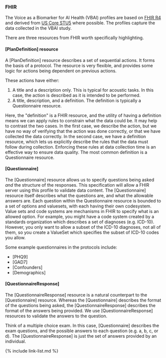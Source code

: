 ### FHIR

The Voice as a Biomarker for AI Health (VBAI) profiles are based on [FHIR R4](http://hl7.org/fhir/R4/index.html) and derived from [US Core STU5](http://hl7.org/fhir/us/core/STU5/) where possible. The profiles capture the data collected in the VBAI study.

There are three resources from FHIR worth specifically highlighting.

#### [PlanDefinition] resource

A [PlanDefinition] resource describes a set of sequential actions. It forms the basis of a protocol.
The resource is very flexible, and provides some logic for actions being dependent on previous actions.

These actions have either:

1. A title and a description only. This is typical for acoustic tasks. In this case, the action is described as it is intended to be performed.
2. A title, description, and a definition. The definition is typically a Questionnaire resource.

Here, the "definition" is a FHIR resource, and the utility of having a definition means we can apply rules to constrain what the data could be. It may help to contrast the two cases. In the first case, we describe the action, but we have no way of verifying that the action was done correctly, or that we have collected the data correctly. In the second case, we have a definition resource, which lets us explicitly describe the rules that the data must follow during collection. Enforcing these rules at data collection time is an effective way to ensure data quality. The most common definition is a Questionnaire resource.

#### [Questionnaire]

The [Questionnaire] resource allows us to specify questions being asked *and* the structure of the responses. This specification will allow a FHIR server using this profile to validate data content.
The [Questionnaire] resource itself describes what the questions are, and what the allowable answers are.
Each question within the Questionnaire resource is bounded to a set of options and valuesets, with each having their own codesystem. Value sets and code systems are mechanisms in FHIR to specify what is an allowed option. For example, you might have a code system created by a standards organization which describes a set of diagnoses (e.g. ICD-10). However, you only want to allow a subset of the ICD-10 diagnoses, not all of them, so you create a ValueSet which specifies the subset of ICD-10 codes you allow.

Some example questionnaires in the protocols include:

* [PHQ9]
* [GAD7]
* [Confounders]
* [Demographics]

#### [QuestionnaireResponse]

The [QuestionnaireResponse] resource is a natural counterpart to the [Questionnaire] resource.
Whereas the [Questionnaire] describes the format of the questions being asked, the [QuestionnaireResponse] describes the format of the answers being provided. We use [QuestionnaireResponse] resources to validate the answers to the question.

Think of a multiple choice exam. In this case, [Questionnaire] describes the exam questions, and the possible answers to each question (e.g. a, b, c, or d). The [QuestionnaireResponse] is just the set of answers provided by an individual.

{% include link-list.md %}
